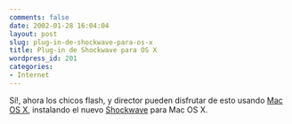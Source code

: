 ```yaml
---
comments: false
date: 2002-01-28 16:04:04
layout: post
slug: plug-in-de-shockwave-para-os-x
title: Plug-in de Shockwave para OS X
wordpress_id: 201
categories:
- Internet
---
```


Sí!, ahora los chicos flash, y director pueden disfrutar de esto usando [Mac OS X](http://www.apple.com/macosx/), instalando el nuevo [Shockwave](http://download.macromedia.com/pub/shockwave/default/english/macosx/8.5.1.102/ShockwaveInstaller.sit) para Mac OS X.




 
